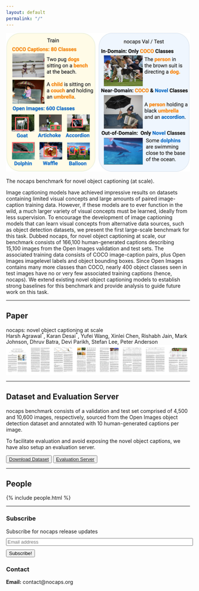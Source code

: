 ```yaml
---
layout: default
permalink: "/"
---
```


<div class="container">
  <div class="row">
    <!-- Teaser figure -->
    <div class="col-md-6 col-sm-6 col-xs-6 col-12">
      <img alt="{{ site.title }}" title="{{ site.title }}" id="teaser-figure" src="/static/img/paper/teaser.jpg">
      <p id="teaser-caption">
        The <span class="nocaps-word">nocaps</span> benchmark for novel object captioning (at scale).
      </p>
    </div>
    <!-- Abstract -->
    <div class="col-md-6 col-sm-6 col-xs-6 col-12">
      <p>
      Image captioning models have achieved impressive results on datasets containing limited visual concepts and large amounts of paired image-caption training data. However, if these models are to ever function in the wild, a much larger variety of visual concepts must be learned, ideally from less supervision.
      To encourage the development of image captioning models that can learn visual concepts from alternative data sources, such as object detection datasets, we present the first large-scale benchmark for this task. Dubbed <span class="nocaps-word">nocaps</span>, for novel object captioning at scale, our benchmark consists of 166,100 human-generated captions describing 15,100 images from the Open Images validation and test sets. The associated training data consists of COCO image-caption pairs, plus Open Images imagelevel labels and object bounding boxes. Since Open Images contains many more classes than COCO, nearly 400 object classes seen in test images have no or very few associated training captions (hence, <span class="nocaps-word">nocaps</span>). We extend existing novel object captioning models to establish strong baselines for this benchmark and provide analysis to guide future work on this task.
      </p>
    </div>
  </div>
</div>

<hr>

<h2 class="anchor" id="paper">Paper</h2>

<div class="paper-container row">
  <!-- nocaps: novel object captioning at scale -->
  <div class="paper-title col-md-12 col-sm-12 col-xs-12">
    nocaps: novel object captioning at scale
  </div>
  <!-- negative margin to account for superscripted asterisk -->
  <div class="paper-authors col-md-12 col-sm-12 col-xs-12" style="margin-top: -4px;">
    Harsh Agrawal<sup>*</sup>, Karan Desai<sup>*</sup>, Yufei Wang, Xinlei Chen, Rishabh Jain, Mark Johnson, Dhruv Batra, Devi Parikh, Stefan Lee, Peter Anderson
  </div>
  <!-- arxiv and website link -->
  <!-- <div class="paper-links col-md-12 col-sm-12 col-xs-12">
    
      <a class="paper-link button-div" href="//arxiv.org/abs/1812.08658" target="_blank">
        arxiv/1812.08658
      </a>
    
    <a class="paper-link button-div" href="/static/bibliography/nocaps_bibtex.txt" target="_blank">
      bibtex
    </a>
    <a class="paper-link button-div" href="/static/bibliography/nocaps_natbib.txt" target="_blank">
      natbib
    </a>
  </div> -->
  <div class="paper-banner col-md-12 col-sm-12 col-xs-12">
    <a href="//nocaps.org/paper.pdf" target="_blank"> <img src="/static/img/paper/nocaps_banner.jpg" alt="nocaps paper" title="nocaps paper"/> </a>
  </div>
</div>

<hr>
<h2 class="anchor" id="dataset">Dataset and Evaluation Server</h2>
<div class="dataset-container row">
  
  <div class="col-md-12 col-sm-12 col-xs-12">
    <p>nocaps benchmark consists of a validation and test set comprised of 4,500 and 10,600 images,
    respectively, sourced from the Open Images object detection dataset and annotated with 10 human-generated
    captions per image. </p>
    <p> To facilitate evaluation and avoid exposing the novel object captions, we have also setup an evaluation server. </p>
  </div>
</div>
<div class="dataset-container row col">
  <button><a href="https://s3.amazonaws.com/nocaps/nocaps.zip">Download Dataset</a></button>
  <button><a href="https://evalai.cloudcv.org/web/challenges/challenge-page/226/overview">Evaluation Server</a></button>
</div>
<hr>

<h2 class="anchor" id="people">People</h2>

<div class="people-container">
{% include people.html %}
</div>

<hr>

<div class="row">
  <!-- Subscribe -->
  <div class="col-md-6 col-sm-6 col-xs-6 col-12">
    <h3>Subscribe</h3>
    <form action="https://tinyletter.com/nocaps" method="post" target="popupwindow" onsubmit="window.open('https://tinyletter.com/nocaps', 'popupwindow', 'scrollbars=yes,width=800,height=600');return true">
      <label for="tlemail">Subscribe for <span class="nocaps-word">nocaps</span> release updates</label>
      <div class="row">
        <div class="col-md-8 col-sm-8 col-xs-8 col-8" style="margin: 10px 0 10px 0">
          <input type="text" name="email" id="tlemail" placeholder="Email address" style="width: 100%"/>
        </div>
        <div class="col-md-4 col-sm-4 col-xs-4 col-4" style="margin: 10px 0 10px 0">
          <button type="submit">Subscribe!</button>
        </div>
      </div>
    </form>
  </div>

  <!-- Contact -->
  <div class="col-md-6 col-sm-6 col-xs-6 col-12">
    <h3>Contact</h3>
    <span><b>Email:</b> contact@nocaps.org</span>
  </div>
</div>

<br/>

